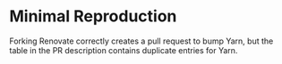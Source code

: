 # Minimal Reproduction

Forking Renovate correctly creates a pull request to bump Yarn, but the table in
the PR description contains duplicate entries for Yarn.
